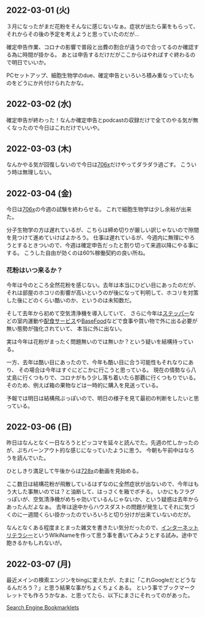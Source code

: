 ## 2022-03-01 (火)

３月になったがまだ花粉をそんなに感じないなぁ。症状が出たら薬をもらって、それからその後の予定を考えようと思っていたのだが…

確定申告作業、コロナの影響で普段と出費の割合が違うので合ってるのか確認する為に時間が掛かる。
あとは申告するだけだがここからはやればすぐ終わるので明日でいいか。

PCセットアップ、細胞生物学のdue、確定申告といろいろ積み重なっていたものをどうにか片付けられたかな。

## 2022-03-02 (水)

確定申告が終わった！なんか確定申告とpodcastの収録だけで全てのやる気が無くなったので今日はこれだけでいいや。

## 2022-03-03 (木)

なんかやる気が回復しないので今日は[706x](706x.md)だけやってダラダラ過ごす。
こういう時は無理しない。

## 2022-03-04 (金)

今日は[706x](706x.md)の今週の試験を終わらせる。
これで細胞生物学は少し余裕が出来た。

分子生物学の方は遅れているが、こちらは締め切りが厳しい訳じゃないので隙間を見つけて進めていけばよかろう。
仕事は遅れているが、今週内に無理にやろうとするときついので、今週は確定申告だったと割り切って来週以降にやる事にする。
こうした自由が効くのは60%稼働契約の良い所ね。

### 花粉はいつ来るか？

今年は今のところ全然花粉を感じない。去年は本当にひどい目にあったのだが、それは部屋のホコリの影響が高いというのが後になって判明して、ホコリを対策した後にどのくらい酷いのか、というのは未知数だ。

そして去年から初めて空気清浄機を導入していて、
さらに今年は[ステッパー](ステッパー.md)などの室内運動や[配食サービス](配食サービス.md)や[BaseFood](BaseFood.md)などで食事や買い物で外に出る必要が無い態勢が強化されていて、
本当に外に出ない。

実は今年は花粉がまったく問題無いのでは無いか？という疑いを結構持っている。

一方、去年は酷い目にあったので、今年も酷い目に合う可能性もそれなりにあり、
その場合は今年はすぐにどこかに行こうと思っている。
現在の情勢なら八丈島に行くつもりで、コロナがもう少し落ち着いたら那覇に行くつもりでいる。
そのため、例えば箱の果物などは一時的に購入を見送っている。

予報では明日は結構飛ぶっぽいので、明日の様子を見て最初の判断をしたいと思っている。

## 2022-03-06 (日)

昨日はなんとなく一日なろうとピッコマを延々と読んでた。先週の忙しかったのが、ぷちバーンアウト的な感じになっていたように思う。
今朝も午前中はなろうを読んでいた。

ひとしきり満足して午後からは[728x](728x.md)の動画を見始める。

ここ数日は結構花粉が飛散しているはずなのに全然症状が出ないので、今年はもう大した事無いのでは？と油断して、はっさくを箱でポチる。
いかにもフラグっぽいが、空気清浄機がめちゃ効いているんじゃないか、という疑惑は去年からあったんだよなぁ。
去年は途中からハウスダストの問題が発生してそれに気づくのに一週間くらい掛かったのでいろいろと切り分けが出来ていないのだが。

なんとなくある程度まとまった雑文を書きたい気分だったので、[インターネットリテラシー](インターネットリテラシー.md)というWIkiNameを作って思う事を書いてみようとする試み。途中で飽きるかもしれないが。

## 2022-03-07 (月)

最近メインの検索エンジンをbingに変えたが、たまに「これGoogleだとどうなるんだろう？」と思う結果な事がちょくちょくある。
という事でブックマークレットでも作ろうかなぁ、と思ってたら、以下にまさにそれってのがあった。

[Search Engine Bookmarklets](http://www.searchengineshowdown.com/bmlets/)